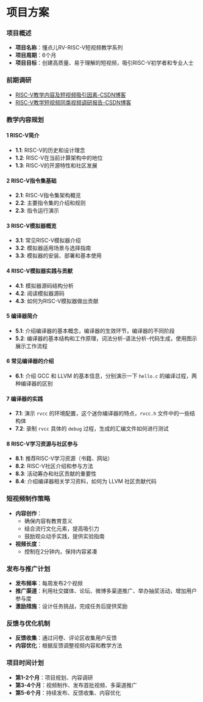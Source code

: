 
# 项目方案
### 项目概述
- **项目名称**：懂点儿RV-RISC-V短视频教学系列
- **项目周期**：6个月
- **项目目标**：创建高质量、易于理解的短视频，吸引RISC-V初学者和专业人士

### 前期调研
- [RISC-V教学内容及短视频吸引因素-CSDN博客](https://blog.csdn.net/jtwqwq/article/details/139909781?app_version=6.3.8&code=app_1562916241&csdn_share_tail=%7B%22type%22%3A%22blog%22%2C%22rType%22%3A%22article%22%2C%22rId%22%3A%22139909781%22%2C%22source%22%3A%22jtwqwq%22%7D&uLinkId=usr1mkqgl919blen&utm_source=app)
- [RISC-V教学短视频同类视频调研报告-CSDN博客](https://blog.csdn.net/jtwqwq/article/details/139909796?app_version=6.3.8&code=app_1562916241&csdn_share_tail=%7B%22type%22%3A%22blog%22%2C%22rType%22%3A%22article%22%2C%22rId%22%3A%22139909796%22%2C%22source%22%3A%22jtwqwq%22%7D&uLinkId=usr1mkqgl919blen&utm_source=app)
### 教学内容规划
#### 1 RISC-V简介

- **1.1**: RISC-V的历史和设计理念
- **1.2**: RISC-V在当前计算架构中的地位
- **1.3**: RISC-V的开源特性和社区发展

#### 2 RISC-V指令集基础

- **2.1**: RISC-V指令集架构概览
- **2.2**: 主要指令集的介绍和规则
- **2.3**: 指令运行演示

#### 3 RISC-V模拟器概览

- **3.1**: 常见RISC-V模拟器介绍
- **3.2**: 模拟器适用场景与选择指南
- **3.3**: 模拟器的安装、部署和基本使用

#### 4 RISC-V模拟器实践与贡献

- **4.1**: 模拟器源码结构分析
- **4.2**: 阅读模拟器源码
- **4.3**: 如何为RISC-V模拟器做出贡献

#### 5 编译器简介

- **5.1**: 介绍编译器的基本概念，编译器的生效环节，编译器的不同阶段
- **5.2**: 编译器的基本结构和工作原理，词法分析-语法分析-代码生成，使用图示展示工作流程

#### 6 常见编译器的介绍

- **6.1**: 介绍 GCC 和 LLVM 的基本信息，分别演示一下 `hello.c` 的编译过程，两种编译器的区别

#### 7 编译器的实践

- **7.1**: 演示 `rvcc` 的环境配置，这个迷你编译器的特点，`rvcc.h` 文件中的一些结构体
- **7.2**: 录制 `rvcc` 具体的 `debug` 过程，生成的汇编文件如何进行测试

#### 8 RISC-V学习资源与社区参与

- **8.1**: 推荐RISC-V学习资源（书籍、网站）
- **8.2**: RISC-V社区介绍和参与方法
- **8.3**: 活动筹办和社区贡献的重要性
- **8.4**: 介绍编译器相关学习资料，如何为 LLVM 社区贡献代码

### 短视频制作策略

- **内容创作**：
  - 确保内容有教育意义
  - 结合流行文化元素，提高吸引力
  - 鼓励观众动手实践，提供实验指南
- **视频长度**：
  - 控制在2分钟内，保持内容紧凑

### 发布与推广计划

- **发布频率**：每周发布2个视频
- **推广渠道**：利用社交媒体、论坛、微博多渠道推广、举办抽奖活动，增加用户参与度
- **激励措施**：设计任务挑战，完成任务后提供奖励


### 反馈与优化机制

- **反馈收集**：通过问卷、评论区收集用户反馈
- **内容优化**：根据反馈调整视频内容和教学方法


### 项目时间计划

- **第1-2个月**：项目规划、内容调研
- **第3-4个月**：视频制作、发布首批视频、多渠道推广
- **第5-6个月**：持续发布、反馈收集、内容优化
